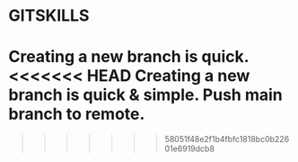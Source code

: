 # GITSKILLS

Creating a new branch is quick.
<<<<<<< HEAD
Creating a new branch is quick & simple.
Push main branch to remote.
=======

>>>>>>> 58051f48e2f1b4fbfc1818bc0b22601e6919dcb8
